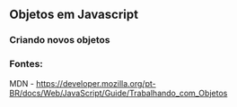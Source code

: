 ## Objetos em Javascript



### Criando novos objetos


### Fontes:

MDN - https://developer.mozilla.org/pt-BR/docs/Web/JavaScript/Guide/Trabalhando_com_Objetos
